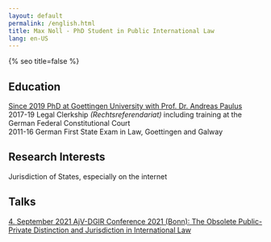 ```yaml
---
layout: default
permalink: /english.html
title: Max Noll - PhD Student in Public International Law
lang: en-US
---
```

{% seo title=false %}
## Education
[Since 2019 PhD at Goettingen University with Prof. Dr. Andreas Paulus](https://www.uni-goettingen.de/en/428949.html)  
2017-19 Legal Clerkship <i>(Rechtsreferendariat)</i> including training at the German Federal Constitutional Court  
2011-16 German First State Exam in Law, Goettingen and Galway

## Research Interests  
Jurisdiction of States, especially on the internet 

## Talks
[4. September 2021 AjV-DGIR Conference 2021 (Bonn): The Obsolete Public-Private Distinction and Jurisdiction in International Law](https://twitter.com/AjVGermany/status/1376503351421067269)
